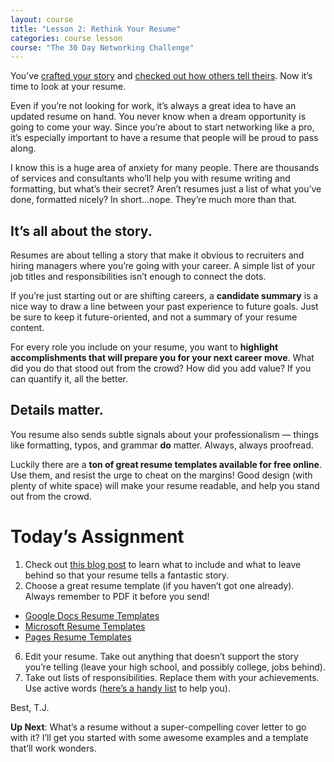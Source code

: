 ```yaml
---
layout: course
title: "Lesson 2: Rethink Your Resume"
categories: course lesson
course: "The 30 Day Networking Challenge"
---
```


You’ve [crafted your story][worksheet] and [checked out how others tell theirs][stories]. Now it’s time to look at your resume.

Even if you’re not looking for work, it’s always a great idea to have an updated resume on hand. You never know when a dream opportunity is going to come your way. Since you’re about to start networking like a pro, it’s especially important to have a resume that people will be proud to pass along.

I know this is a huge area of anxiety for many people. There are thousands of services and consultants who’ll help you with resume writing and formatting,  but what’s their secret?  Aren’t resumes just a list of what you’ve done, formatted nicely? In short...nope. They’re much more than that.

## It’s all about the story.

Resumes are about telling a story that make it obvious to recruiters and hiring managers where you’re going with your career. A simple list of your job titles and responsibilities isn’t enough to connect the dots.

If you’re just starting out or are shifting careers, a **candidate summary** is a nice way to draw a line between your past experience to future goals. Just be sure to keep it future-oriented, and not a summary of your resume content.

For every role you include on your resume, you want to **highlight accomplishments that will prepare you for your next career move**. What did you do that stood out from the crowd? How did you add value? If you can quantify it, all the better.

## Details matter.

You resume also sends subtle signals about your professionalism — things like formatting, typos, and grammar **do** matter.  Always, always proofread.

Luckily there are a **ton of great resume templates available for free online**. Use them, and resist the urge to cheat on the margins! Good design (with plenty of white space) will make your resume readable, and help you stand out from the crowd.

# Today’s Assignment

1. Check out [this blog post][blog] to learn what to include and what to leave behind so that your resume tells a fantastic story.
2. Choose a great resume template (if you haven’t got one already). Always remember to PDF it before you send!
  - [Google Docs Resume Templates][google]
  - [Microsoft Resume Templates][microsoft]
  - [Pages Resume Templates][pages]
6. Edit your resume. Take out anything that doesn’t support the story you’re telling (leave your high school, and possibly college, jobs behind).
7. Take out lists of responsibilities. Replace them with your achievements. Use active words ([here’s a handy list][action words] to help you).

Best,
T.J.

**Up Next**: What’s a resume without a super-compelling cover letter to go with it? I’ll get you started with some awesome examples and a template that’ll work wonders.

<!--  use absolute urls to copy/paste into email bodies -->
[worksheet]: https://blog.brightcrowd.com/courses/better-job-30-days/lesson-1-worksheet.pdf
[google]: https://docs.google.com/document/u/0/?ftv=1&tgif=c#
[microsoft]: https://templates.office.com/en-us/Resumes-and-Cover-Letters
[pages]: https://www.template.net/business/resume/resume-templates-for-mac/
[action words]: http://career.opcd.wfu.edu/files/2011/05/Action-Verbs-for-Resumes.pdf
[blog]: https://blog.brightcrowd.com/urgent-resume-questions
[stories]: https://docs.google.com/document/d/1XVrsVAQsVVhfp7rBx_2DLmjvbTeNlUWFl9TE7F-K09k/edit

